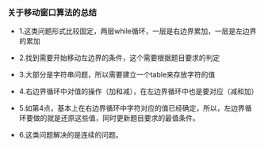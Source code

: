 ### 关于移动窗口算法的总结

- 1.这类问题形式比较固定，两层while循环，一层是右边界累加，一层是左边界的累加

- 2.找到需要开始移动左边界的条件，这个需要根据题目要求的判定

- 3.大部分是字符串问题，所以需要建立一个table来存放字符的值

- 4.右边界循环中对值的操作（加和减），在左边界循环中也是要对应（减和加）

- 5.如第4点，基本上在右边界循环中字符对应的值已经确定，所以，左边界循环要做的就是还原这些值，同时更新题目要求的最值条件。

- 6.这类问题解决的是连续的问题。